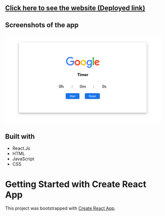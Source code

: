 ## [Click here to see the website (Deployed link)](https://google-timer-bf58e3.netlify.app/)

## Screenshots of the app
![](https://github.com/tarun10001/RCT-121/blob/main/17May%20Google%20Timer/timer.png?raw=true)

## Built with 

- React.Js
- HTML
- JavaScript
- CSS


# Getting Started with Create React App

This project was bootstrapped with [Create React App](https://github.com/facebook/create-react-app).
